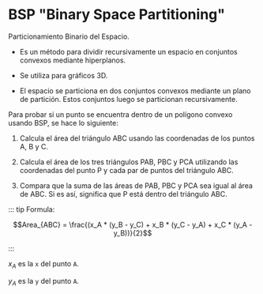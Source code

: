 # BSP "Binary Space Partitioning" 

Particionamiento Binario del Espacio.

- Es un método para dividir recursivamente un espacio en conjuntos convexos mediante hiperplanos.

- Se utiliza para gráficos 3D.

- El espacio se particiona en dos conjuntos convexos mediante un plano de partición. Estos conjuntos luego se particionan recursivamente.


Para probar si un punto se encuentra dentro de un polígono convexo usando BSP, se hace lo siguiente:

1. Calcula el área del triángulo ABC usando las coordenadas de los puntos A, B y C.

2. Calcula el área de los tres triángulos PAB, PBC y PCA utilizando las coordenadas del punto P y cada par de puntos del triángulo ABC.

2. Compara que la suma de las áreas de PAB, PBC y PCA sea igual al área de ABC. Si es así, significa que P está dentro del triángulo ABC.


::: tip Formula:

$$Area_{ABC} = \frac{(x_A * (y_B - y_C) + x_B * (y_C - y_A) + x_C * (y_A - y_B))}{2}$$

:::

$x_A$ es la `x` del punto `A`.

$y_A$ es la `y` del punto `A`.